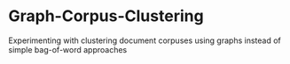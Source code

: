 # Graph-Corpus-Clustering
 Experimenting with clustering document corpuses using graphs instead of simple bag-of-word approaches
